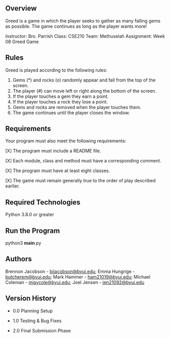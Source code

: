 ## Overview
Greed is a game in which the player seeks to gather as many falling gems as possible. The game continues as long as the player wants more!

Instructor: Bro. Parrish
Class: CSE210
Team: Methuselah
Assignment: Week 08 Greed Game

## Rules
Greed is played according to the following rules:

1. Gems (*) and rocks (o) randomly appear and fall from the top of the screen. 
2. The player (#) can move left or right along the bottom of the screen. 
3. If the player touches a gem they earn a point. 
4. If the player touches a rock they lose a point. 
5. Gems and rocks are removed when the player touches them. 
6. The game continues until the player closes the window.

## Requirements
Your program must also meet the following requirements:

[X] The program must include a README file.

[X] Each module, class and method must have a corresponding comment.

[X] The program must have at least eight classes.

[X] The game must remain generally true to the order of play described earlier.

## Required Technologies
Python 3.8.0 or greater

## Run the Program
python3 __main__.py

## Authors
Brennon Jacobson - bjjacobson@byui.edu; Emma Hungrige - butcherem@byui.edu; Mark Hammer - 
ham21019@byui.edu; Michael Coleman - mjaycole@byui.edu; Joel Jensen - jen21092@byui.edu

## Version History
* 0.0
  Planning Setup
  
* 1.0
  Testing & Bug Fixes
  
* 2.0
  Final Submission Phase
